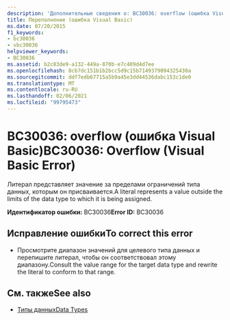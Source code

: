 ```yaml
---
description: 'Дополнительные сведения о: BC30036: overflow (ошибка Visual Basic)'
title: Переполнение (ошибка Visual Basic)
ms.date: 07/20/2015
f1_keywords:
- bc30036
- vbc30036
helpviewer_keywords:
- BC30036
ms.assetid: b2c83de9-a132-449a-870b-e7c409d4d7ee
ms.openlocfilehash: 8cb7dc151b1b2bcc5d9c15b7149379094325430a
ms.sourcegitcommit: ddf7edb67715a5b9a45e3dd44536dabc153c1de0
ms.translationtype: MT
ms.contentlocale: ru-RU
ms.lasthandoff: 02/06/2021
ms.locfileid: "99795473"
---
```

# <a name="bc30036-overflow-visual-basic-error"></a><span data-ttu-id="8d10a-103">BC30036: overflow (ошибка Visual Basic)</span><span class="sxs-lookup"><span data-stu-id="8d10a-103">BC30036: Overflow (Visual Basic Error)</span></span>

<span data-ttu-id="8d10a-104">Литерал представляет значение за пределами ограничений типа данных, которым он присваивается.</span><span class="sxs-lookup"><span data-stu-id="8d10a-104">A literal represents a value outside the limits of the data type to which it is being assigned.</span></span>

 <span data-ttu-id="8d10a-105">**Идентификатор ошибки:** BC30036</span><span class="sxs-lookup"><span data-stu-id="8d10a-105">**Error ID:** BC30036</span></span>

## <a name="to-correct-this-error"></a><span data-ttu-id="8d10a-106">Исправление ошибки</span><span class="sxs-lookup"><span data-stu-id="8d10a-106">To correct this error</span></span>

- <span data-ttu-id="8d10a-107">Просмотрите диапазон значений для целевого типа данных и перепишите литерал, чтобы он соответствовал этому диапазону.</span><span class="sxs-lookup"><span data-stu-id="8d10a-107">Consult the value range for the target data type and rewrite the literal to conform to that range.</span></span>

## <a name="see-also"></a><span data-ttu-id="8d10a-108">См. также</span><span class="sxs-lookup"><span data-stu-id="8d10a-108">See also</span></span>

- [<span data-ttu-id="8d10a-109">Типы данных</span><span class="sxs-lookup"><span data-stu-id="8d10a-109">Data Types</span></span>](../data-types/index.md)

